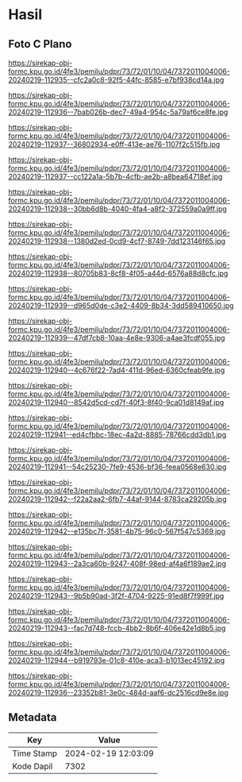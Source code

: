# Hasil

## Foto C Plano

https://sirekap-obj-formc.kpu.go.id/4fe3/pemilu/pdpr/73/72/01/10/04/7372011004006-20240219-112935--cfc2a0c8-92f5-44fc-8585-e7bf938cd14a.jpg

https://sirekap-obj-formc.kpu.go.id/4fe3/pemilu/pdpr/73/72/01/10/04/7372011004006-20240219-112936--7bab026b-dec7-49a4-954c-5a79af6ce8fe.jpg

https://sirekap-obj-formc.kpu.go.id/4fe3/pemilu/pdpr/73/72/01/10/04/7372011004006-20240219-112937--36802934-e0ff-413e-ae76-1107f2c515fb.jpg

https://sirekap-obj-formc.kpu.go.id/4fe3/pemilu/pdpr/73/72/01/10/04/7372011004006-20240219-112937--cc122a1a-5b7b-4cfb-ae2b-a8bea64718ef.jpg

https://sirekap-obj-formc.kpu.go.id/4fe3/pemilu/pdpr/73/72/01/10/04/7372011004006-20240219-112938--30bb6d8b-4040-4fa4-a8f2-372559a0a9ff.jpg

https://sirekap-obj-formc.kpu.go.id/4fe3/pemilu/pdpr/73/72/01/10/04/7372011004006-20240219-112938--1380d2ed-0cd9-4cf7-8749-7dd123146f65.jpg

https://sirekap-obj-formc.kpu.go.id/4fe3/pemilu/pdpr/73/72/01/10/04/7372011004006-20240219-112938--80705b83-8cf8-4f05-a44d-6576a88d8cfc.jpg

https://sirekap-obj-formc.kpu.go.id/4fe3/pemilu/pdpr/73/72/01/10/04/7372011004006-20240219-112939--d965d0de-c3e2-4409-8b34-3dd589410650.jpg

https://sirekap-obj-formc.kpu.go.id/4fe3/pemilu/pdpr/73/72/01/10/04/7372011004006-20240219-112939--47df7cb8-10aa-4e8e-9306-a4ae3fcdf055.jpg

https://sirekap-obj-formc.kpu.go.id/4fe3/pemilu/pdpr/73/72/01/10/04/7372011004006-20240219-112940--4c676f22-7ad4-411d-96ed-6360cfeab9fe.jpg

https://sirekap-obj-formc.kpu.go.id/4fe3/pemilu/pdpr/73/72/01/10/04/7372011004006-20240219-112940--8542d5cd-cd7f-40f3-8f40-9ca01d8149af.jpg

https://sirekap-obj-formc.kpu.go.id/4fe3/pemilu/pdpr/73/72/01/10/04/7372011004006-20240219-112941--ed4cfbbc-18ec-4a2d-8885-78766cdd3db1.jpg

https://sirekap-obj-formc.kpu.go.id/4fe3/pemilu/pdpr/73/72/01/10/04/7372011004006-20240219-112941--54c25230-7fe9-4536-bf36-feea0568e630.jpg

https://sirekap-obj-formc.kpu.go.id/4fe3/pemilu/pdpr/73/72/01/10/04/7372011004006-20240219-112942--f22a2aa2-6fb7-44af-9144-8783ca29205b.jpg

https://sirekap-obj-formc.kpu.go.id/4fe3/pemilu/pdpr/73/72/01/10/04/7372011004006-20240219-112942--e135bc7f-3581-4b75-96c0-567f547c5369.jpg

https://sirekap-obj-formc.kpu.go.id/4fe3/pemilu/pdpr/73/72/01/10/04/7372011004006-20240219-112943--2a3ca60b-9247-408f-98ed-af4a6f189ae2.jpg

https://sirekap-obj-formc.kpu.go.id/4fe3/pemilu/pdpr/73/72/01/10/04/7372011004006-20240219-112943--9b5b90ad-3f2f-4704-9225-91ed8f7f999f.jpg

https://sirekap-obj-formc.kpu.go.id/4fe3/pemilu/pdpr/73/72/01/10/04/7372011004006-20240219-112943--fac7d748-fccb-4bb2-8b6f-406e42e1d8b5.jpg

https://sirekap-obj-formc.kpu.go.id/4fe3/pemilu/pdpr/73/72/01/10/04/7372011004006-20240219-112944--b919793e-01c8-410e-aca3-b1013ec45192.jpg

https://sirekap-obj-formc.kpu.go.id/4fe3/pemilu/pdpr/73/72/01/10/04/7372011004006-20240219-112936--23352b81-3e0c-484d-aaf6-dc2516cd9e8e.jpg


## Metadata

| Key        | Value               |
| ---------- | ------------------- |
| Time Stamp | 2024-02-19 12:03:09 |
| Kode Dapil | 7302                |



